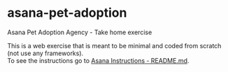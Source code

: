 # asana-pet-adoption
Asana Pet Adoption Agency - Take home exercise

This is a web exercise that is meant to be minimal and coded from scratch (not use any frameworks).  
To see the instructions go to [Asana Instructions - README.md](https://www.google.com "Google's Homepage").
